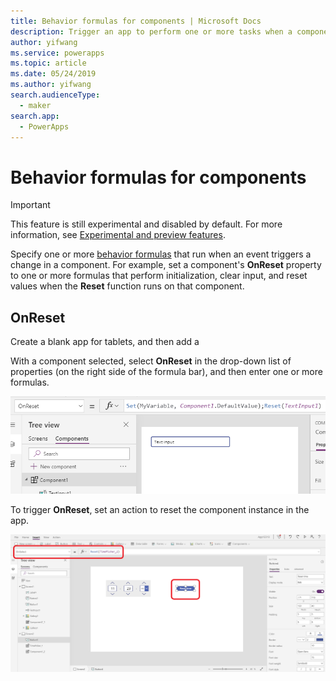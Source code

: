 ```yaml
---
title: Behavior formulas for components | Microsoft Docs
description: Trigger an app to perform one or more tasks when a component-based action occurs.
author: yifwang
ms.service: powerapps
ms.topic: article
ms.date: 05/24/2019
ms.author: yifwang
search.audienceType:
  - maker
search.app:
  - PowerApps
---
```


# Behavior formulas for components

> [!IMPORTANT]
> This feature is still experimental and disabled by default. For more information, see [Experimental and preview features](working-with-experimental.md).

Specify one or more [behavior formulas](working-with-formulas-in-depth.md) that run when an event triggers a change in a component. For example, set a component's **OnReset** property to one or more formulas that perform initialization, clear input, and reset values when the **Reset** function runs on that component.

## OnReset ##

Create a blank app for tablets, and then add a 

With a component selected, select **OnReset** in the drop-down list of properties (on the right side of the formula bar), and then enter one or more formulas.

![OnReset example](./media/component-behavior/example-onreset.png)

To trigger **OnReset**, set an action to reset the component instance in the app. 

![OnReset button](./media/component-behavior/reset-button.png)
